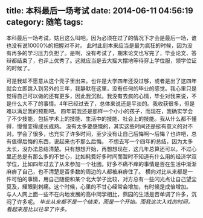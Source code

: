 title: 本科最后一场考试
date: 2014-06-11 04:56:19
category: 随笔
tags:
---
本科最后一场考试，姑且这么叫吧。因为必须在过了的情况下才会是最后一场，谁也没有说10000%的把握对不对。
此时此刻本来应当是最为疯狂的时候，因为没有再多的学习压力负担了。是啊，没有考试了，期末论文也写完了，毕业论文、答辩都结束了，也评上优秀了。这就应当是去大摇大摆地等待穿上学位服，领学位证的时候了。
<!--more-->
可是我却不愿意从这个壳子里出来。也许是大学四年还没过够，或者是出了这四年就会立即跳入到另外的三年，我静默在这里，没有任何的毕业的感觉。我心里只是觉得自己可以做的还有更多，因此我沉默。我没有去疯的心情，毕业对我来说，不是什么大不了的事情。4年已经过去了，总体来说还是平淡的。我收获很多，但是难以满足我的预期吧。
四年前我还是那样一个小小的孩子，而现在，我确实学会了不少技能，包括学术上的技能、生活中的技能、社会上的技能。我从什么都不懂得，慢慢变得成长成熟。
没有太多要感慨的，其实这些时间还是挺有意义的对不对。学会了很多，也充实了许多时间，至少没有让自己后悔啊～后悔？也许吧，总有值得后悔的东西，说起来也不那么后悔。
不想去写一个四年的总结，因为太多太长，没办法总结清楚。只有想想开始，再想想现在，这几年总算还可以。不过心里还总是有那么多的不甘心，比如耗费好多时间而暂时不知道有什么用的经济学双学位，比如四年过去了从未参加一个社团。好多不痛不痒的事情是否在生活中渐渐麻痹了自己，也不清楚是否多数的周边的人都被麻痹住了。
横向对比从来都是一件可怕的事情，用自己随便和某个北大学子比较，对方总有一些闪光点让自己望尘莫及，耀眼到刺痛。这个时候，心里的不甘心经常会增加，有时候是成倍增加。
与人人网上面一些不在内地发展的高中同学相比，燕园的生活是否单调了许多，沉闷了许多呢。
*毕业从来都不是一个结束，而是一个开始。而我这次入戏的时间，看起来是比以往早了许多。*
